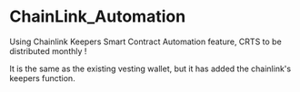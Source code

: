 # ChainLink_Automation
Using Chainlink Keepers Smart Contract Automation feature, CRTS to be distributed monthly !


It is the same as the existing vesting wallet, 
but it has added the chainlink's keepers function.

